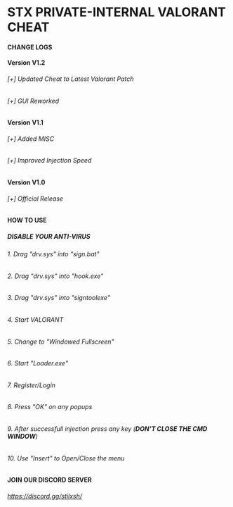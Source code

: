 # STX PRIVATE-INTERNAL VALORANT CHEAT
#### **CHANGE LOGS**
**Version V1.2**
###### [+] Updated Cheat to Latest Valorant Patch
###### [+] GUI Reworked
**Version V1.1**
###### [+] Added MISC
###### [+] Improved Injection Speed
**Version V1.0**
###### [+] Official Release

#### **HOW TO USE**
##### DISABLE YOUR ANTI-VIRUS
###### 1. Drag "drv.sys" into "sign.bat"
###### 2. Drag "drv.sys" into "hook.exe"
###### 3. Drag "drv.sys" into "signtoolexe"
###### 4. Start VALORANT
###### 5. Change to  "Windowed Fullscreen"
###### 6. Start "Loader.exe"
###### 7. Register/Login
###### 8. Press "OK" on any popups
###### 9. After successfull injection press any key (**DON'T CLOSE THE CMD WINDOW**)
###### 10. Use "Insert" to Open/Close the menu

#### **JOIN OUR DISCORD SERVER**
###### https://discord.gg/stilxsh/
